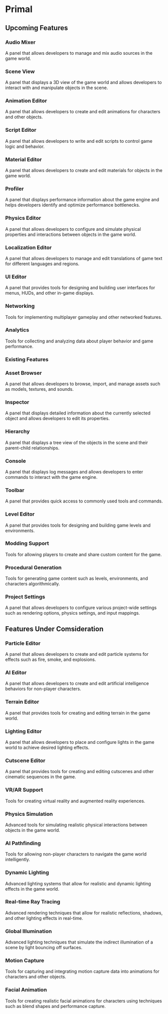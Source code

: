 # Primal
## Upcoming Features
### Audio Mixer 
A panel that allows developers to manage and mix audio sources in the game world.
### Scene View
A panel that displays a 3D view of the game world and allows developers to interact with and manipulate objects in the scene.
### Animation Editor
A panel that allows developers to create and edit animations for characters and other objects.
### Script Editor
A panel that allows developers to write and edit scripts to control game logic and behavior.
### Material Editor
A panel that allows developers to create and edit materials for objects in the game world.
### Profiler
A panel that displays performance information about the game engine and helps developers identify and optimize performance bottlenecks.
### Physics Editor
A panel that allows developers to configure and simulate physical properties and interactions between objects in the game world.
### Localization Editor
A panel that allows developers to manage and edit translations of game text for different languages and regions.
### UI Editor
A panel that provides tools for designing and building user interfaces for menus, HUDs, and other in-game displays.
### Networking
Tools for implementing multiplayer gameplay and other networked features.
### Analytics
Tools for collecting and analyzing data about player behavior and game performance.
### Existing Features
### Asset Browser
A panel that allows developers to browse, import, and manage assets such as models, textures, and sounds.
### Inspector
A panel that displays detailed information about the currently selected object and allows developers to edit its properties.
### Hierarchy
A panel that displays a tree view of the objects in the scene and their parent-child relationships.
### Console
A panel that displays log messages and allows developers to enter commands to interact with the game engine.
### Toolbar
A panel that provides quick access to commonly used tools and commands.
### Level Editor
A panel that provides tools for designing and building game levels and environments.
### Modding Support
Tools for allowing players to create and share custom content for the game.
### Procedural Generation
Tools for generating game content such as levels, environments, and characters algorithmically.
### Project Settings
A panel that allows developers to configure various project-wide settings such as rendering options, physics settings, and input mappings.
## Features Under Comsideration
### Particle Editor
A panel that allows developers to create and edit particle systems for effects such as fire, smoke, and explosions.
### AI Editor
A panel that allows developers to create and edit artificial intelligence behaviors for non-player characters.
### Terrain Editor
A panel that provides tools for creating and editing terrain in the game world.
### Lighting Editor
A panel that allows developers to place and configure lights in the game world to achieve desired lighting effects.
### Cutscene Editor
A panel that provides tools for creating and editing cutscenes and other cinematic sequences in the game.
### VR/AR Support
Tools for creating virtual reality and augmented reality experiences.
### Physics Simulation
Advanced tools for simulating realistic physical interactions between objects in the game world.
### AI Pathfinding
Tools for allowing non-player characters to navigate the game world intelligently.
### Dynamic Lighting
Advanced lighting systems that allow for realistic and dynamic lighting effects in the game world.
### Real-time Ray Tracing
Advanced rendering techniques that allow for realistic reflections, shadows, and other lighting effects in real-time.
### Global Illumination
Advanced lighting techniques that simulate the indirect illumination of a scene by light bouncing off surfaces.
### Motion Capture
Tools for capturing and integrating motion capture data into animations for characters and other objects.
### Facial Animation
Tools for creating realistic facial animations for characters using techniques such as blend shapes and performance capture.
